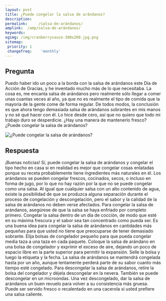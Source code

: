 ```yaml
---
layout: post
title: ¿Puede congelar la salsa de arándanos?  
description: 
permalink:     /salsa-de-arándanos/
amplink:  /amp/salsa-de-arándanos/
keywords: 
ogimg: /img/cranberrysauce-300x200.jpg.png
sitemap:
 priority: 1
 changefreq:    'monthly'
---
```




## Pregunta

Puedo haber ido un poco a la borda con la salsa de arándanos este Día de Acción de Gracias, y he inventado mucho más de lo que necesitaba. La cosa es, me encanta salsa de arándanos pero realmente sólo llegar a comer unas cuantas veces al año, ya que no es realmente el tipo de comida que la mayoría de la gente come de forma regular. De todos modos, la conclusión es que ahora tengo demasiada salsa de arándanos sobrantes en mis manos y no sé qué hacer con él. Lo hice desde cero, así que no quiero que todo mi trabajo duro se desperdicie. ¿Hay una manera de mantenerlo fresco? ¿Puede congelar la salsa de arándanos?


![¿Puede congelar la salsa de arándanos?](https://sepuedecongelar.com/img/cranberrysauce-300x200.jpg "¿Puede congelar la salsa de arándanos?" )


## Respuesta

¡Buenas noticias! Sí, puede congelar la salsa de arándanos y congelar el tipo hecho en casa si en realidad es mejor que congelar cosas enlatadas porque su receta probablemente tiene ingredientes más naturales en él. Los arándanos se pueden congelar frescos, cocinados, secos, o incluso en forma de jugo, por lo que no hay razón por la que no se puede congelar como una salsa. Al igual que cualquier salsa con un alto contenido de agua, existe la posibilidad de que se produzca alguna separación durante el proceso de congelación y descongelación, pero el sabor y la calidad de la salsa de arándanos no deben verse afectados.
Para congelar la salsa de arándanos, asegúrese de que la salsa se haya enfriado por completo primero. Congelar la salsa dentro de un día de cocción, de modo que esté en su máxima frescura y el sabor sea tan concentrado como pueda ser. Es una buena idea para congelar la salsa de arándanos en cantidades más pequeñas para que usted no tiene que preocuparse de tener demasiado sobrante. Elija bolsas de congelador pequeño para que pueda congelar media taza a una taza en cada paquete.
Coloque la salsa de arándano en una bolsa de congelador y exprimir el exceso de aire, dejando un poco de espacio libre en la parte superior para permitir la expansión. Selle la bolsa y luego la etiqueta y la fecha. La salsa de arándanos se mantendrá congelada hasta por un año, aunque lentamente perderá parte de su sabor cuanto más tiempo esté congelado.
Para descongelar la salsa de arándanos, retire la bolsa del congelador y déjela descongelar en la nevera. También se puede descongelar en un microondas. Una vez descongelado, dar la salsa de arándanos un buen revuelo para volver a su consistencia más gruesa. Puede ser servido fresco o recalentado en una cacerola si usted prefiere una salsa caliente.
